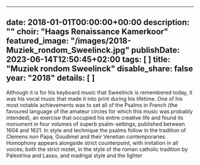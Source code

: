 
---
date: 2018-01-01T00:00:00+00:00
description: ""
choir: "Haags Renaissance Kamerkoor"
featured_image: "/images/2018-Muziek_rondom_Sweelinck.jpg"
publishDate: 2023-06-14T12:50:45+02:00
tags: [
]
title: "Muziek rondom Sweelinck"
disable_share: false
year: "2018"
details: [
]
---
Although it is for his keyboard music that Sweelinck is remembered today, it was his vocal music that made it into print during his lifetime. One of his most notable achievements was to set all of the Psalms in French (the favoured language of the amateur circles for which this music was probably intended), an exercise that occupied his entire creative life and found its monument in four volumes of superb psalm-settings, published between 1604 and 1621.
In style and technique the psalms follow in the tradition of Clemens non Papa, Goudimel and their Venetian contemporaries. Homophony appears alongside strict counterpoint, with imitation in all voices; both the strict motet, in the style of the roman catholic tradition by Palestrina and Lasso, and madrigal style and the lighter 
